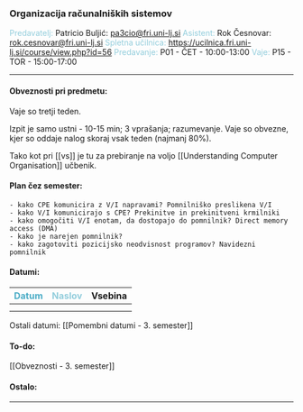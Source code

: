 
### Organizacija računalniških sistemov
<font color="#92cddc">Predavatelj:</font> Patricio Buljić: pa3cio@fri.uni-lj.si
<font color="#92cddc">Asistent:</font> Rok Česnovar: rok.cesnovar@fri.uni-lj.si
<font color="#92cddc">Spletna učilnica:</font> https://ucilnica.fri.uni-lj.si/course/view.php?id=56
<font color="#92cddc">Predavanje:</font> P01 - ČET - 10:00-13:00
<font color="#92cddc">Vaje:</font> P15 - TOR - 15:00-17:00

---

#### Obveznosti pri predmetu:

Vaje so tretji teden.

Izpit je samo ustni - 10-15 min; 3 vprašanja; razumevanje. Vaje so obvezne, kjer so oddaje nalog skoraj vsak teden (najmanj 80%).

Tako kot pri [[vs]] je tu za prebiranje na voljo [[Understanding Computer Organisation]] učbenik.
#### Plan čez semester:
	- kako CPE komunicira z V/I napravami? Pomnilniško preslikena V/I
	- kako V/I komunicirajo s CPE? Prekinitve in prekinitveni krmilniki
	- kako omogočiti V/I enotam, da dostopajo do pomnilnik? Direct memory access (DMA)
	- kako je narejen pomnilnik?
	- kako zagotoviti pozicijsko neodvisnost programov? Navidezni pomnilnik
#### Datumi:

| <font color="#4bacc6">Datum</font> | <font color="#92cddc">Naslov</font> | Vsebina |
| :--------------------------------: | ----------------------------------- | ------- |
|                                    |                                     |         |
|                                    |                                     |         |
Ostali datumi: [[Pomembni datumi - 3. semester]]

#### To-do: 

[[Obveznosti - 3. semester]]

#### Ostalo:


---
